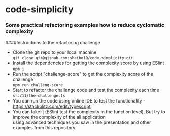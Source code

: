 # code-simplicity
### Some practical refactoring examples how to reduce cyclomatic complexity
####Instructions to the refactoring challenge
* Clone the git repo to your local machine <br>
```git clone git@github.com:shaibo10/code-simplicity.git```
* Install the dependencies for getting the complexity score by using ESlint <br>
```npm i```
* Run the script "challenge-score" to get the complexity score of the challenge <br>
```npm run challeng-score```
* Start to refactor the challenge code and test the complexity each time <br>
```src/11/the-challenge.ts``` 
* You can run the code using online IDE to test the functionality - https://stackblitz.com/edit/typescript
* You can fake it (ESlint test the complexity in the function level), But try to improve the complexity of the all application <br>
using advanced techniques you saw in the presentation and other examples from this repository 
